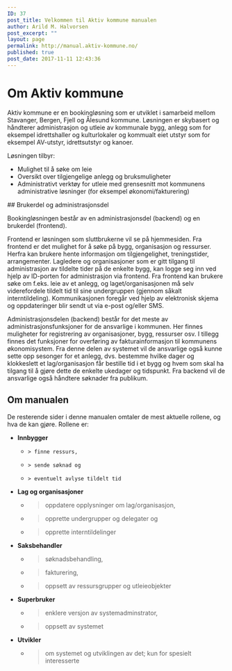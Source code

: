 ```yaml
---
ID: 37
post_title: Velkommen til Aktiv kommune manualen
author: Arild M. Halvorsen
post_excerpt: ""
layout: page
permalink: http://manual.aktiv-kommune.no/
published: true
post_date: 2017-11-11 12:43:36
---
```

# Om Aktiv kommune

Aktiv kommune er en bookingløsning som er utviklet i samarbeid mellom Stavanger, Bergen, Fjell og Ålesund kommune. Løsningen er skybasert og håndterer administrasjon og utleie av kommunale bygg, anlegg som for eksempel idrettshaller og kulturlokaler og kommualt eiet utstyr som for eksempel AV-utstyr, idrettsutstyr og kanoer.

Løsningen tilbyr:
<ul>
 	<li>Mulighet til å søke om leie</li>
 	<li>Oversikt over tilgjengelige anlegg og bruksmuligheter</li>
 	<li>Administrativt verktøy for utleie med grensesnitt mot kommunens administrative løsninger (for eksempel økonomi/fakturering)</li>
</ul>
## Brukerdel og administrasjonsdel

Bookingløsningen består av en administrasjonsdel (backend) og en brukerdel (frontend).

Frontend er løsningen som sluttbrukerne vil se på hjemmesiden. Fra frontend er det mulighet for å søke på bygg, organisasjon og ressurser. Herfra kan brukere hente informasjon om tilgjengelighet, treningstider, arrangementer. Lagledere og organisasjoner som er gitt tilgang til administrasjon av tildelte tider på de enkelte bygg, kan logge seg inn ved hjelp av ID-porten for administrasjon via frontend. Fra frontend kan brukere søke om f.eks. leie av et anlegg, og laget/organisasjonen må selv viderefordele tildelt tid til sine undergruppen (gjennom såkalt interntildeling). Kommunikasjonen foregår ved hjelp av elektronisk skjema og oppdateringer blir sendt ut via e-post og/eller SMS.

Administrasjonsdelen (backend) består for det meste av administrasjonsfunksjoner for de ansvarlige i kommunen. Her finnes muligheter for registrering av organisasjoner, bygg, ressurser osv. I tillegg finnes det funksjoner for overføring av fakturainformasjon til kommunens økonomisystem. Fra denne delen av systemet vil de ansvarlige også kunne sette opp sesonger for et anlegg, dvs. bestemme hvilke dager og klokkeslett et lag/organisasjon får bestille tid i et bygg og hvem som skal ha tilgang til å gjøre dette de enkelte ukedager og tidspunkt. Fra backend vil de ansvarlige også håndtere søknader fra publikum.

## Om manualen
De resterende sider i denne manualen omtaler de mest aktuelle rollene, og hva de kan gjøre. 
Rollene er:
* <strong>Innbygger </strong>
   -     > finne ressurs, 
   -     > sende søknad og 
   -     > eventuelt avlyse tildelt tid

* <strong>Lag og organisasjoner</strong> 
   -    > oppdatere opplysninger om lag/organisasjon, 
   -    > opprette undergrupper og delegater og 
   -    > opprette interntildelinger

* <strong>Saksbehandler </strong>
   -    > søknadsbehandling, 
   -    > fakturering, 
   -    > oppsett av ressursgrupper og utleieobjekter
* <strong>Superbruker </strong>
   -    > enklere versjon av systemadminstrator, 
   -    > oppsett av systemet

* <strong>Utvikler </strong>
   -    > om systemet og utviklingen av det; kun for spesielt interesserte

&nbsp;